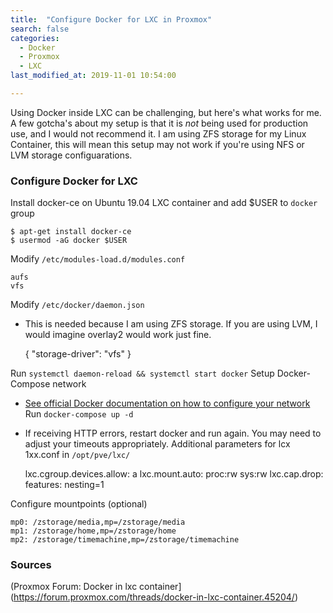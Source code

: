```yaml
---
title:  "Configure Docker for LXC in Proxmox"
search: false
categories:
  - Docker
  - Proxmox
  - LXC
last_modified_at: 2019-11-01 10:54:00

---
```


Using Docker inside LXC can be challenging, but here's what works for me. A few gotcha's about my setup is that it is _not_ being used for production use, and I would  not recommend it.  I am using ZFS storage for my Linux Container, this will mean this setup may not work if you're using NFS or LVM storage configuarations.

<!--more-->

### Configure Docker for LXC

Install docker-ce on Ubuntu 19.04 LXC container and add $USER to `docker` group

    $ apt-get install docker-ce
    $ usermod -aG docker $USER

Modify `/etc/modules-load.d/modules.conf`

    aufs
    vfs

Modify `/etc/docker/daemon.json`
 - This is needed because I am using ZFS storage. If you are using LVM, I would imagine overlay2 would work just fine.
   
    {
      "storage-driver": "vfs"
    }

Run `systemctl daemon-reload && systemctl start docker`
Setup Docker-Compose network
 - [See official Docker documentation on how to configure your network](https://docs.docker.com/network/macvlan/)
Run `docker-compose up -d`
 - If receiving HTTP errors, restart docker and run again. You may need to adjust your timeouts appropriately.
Additional parameters for lcx 1xx.conf in `/opt/pve/lxc/`

    lxc.cgroup.devices.allow: a
    lxc.mount.auto: proc:rw sys:rw
    lxc.cap.drop: 
    features: nesting=1
    
Configure mountpoints (optional)
 
    mp0: /zstorage/media,mp=/zstorage/media
    mp1: /zstorage/home,mp=/zstorage/home
    mp2: /zstorage/timemachine,mp=/zstorage/timemachine

### Sources
(Proxmox Forum: Docker in lxc container](https://forum.proxmox.com/threads/docker-in-lxc-container.45204/)
